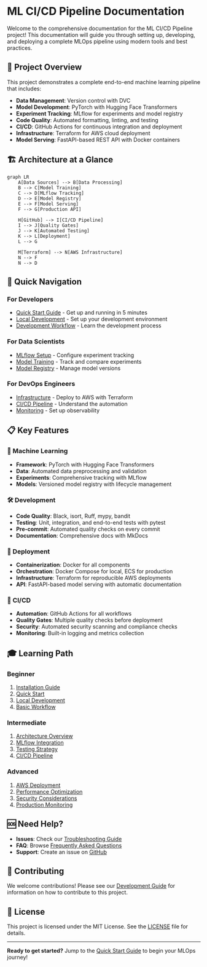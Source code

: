 # ML CI/CD Pipeline Documentation

Welcome to the comprehensive documentation for the ML CI/CD Pipeline project! This documentation will guide you through setting up, developing, and deploying a complete MLOps pipeline using modern tools and best practices.

## 🎯 Project Overview

This project demonstrates a complete end-to-end machine learning pipeline that includes:

- **Data Management**: Version control with DVC
- **Model Development**: PyTorch with Hugging Face Transformers
- **Experiment Tracking**: MLflow for experiments and model registry
- **Code Quality**: Automated formatting, linting, and testing
- **CI/CD**: GitHub Actions for continuous integration and deployment
- **Infrastructure**: Terraform for AWS cloud deployment
- **Model Serving**: FastAPI-based REST API with Docker containers

## 🏗️ Architecture at a Glance

```mermaid
graph LR
    A[Data Sources] --> B[Data Processing]
    B --> C[Model Training]
    C --> D[MLflow Tracking]
    D --> E[Model Registry]
    E --> F[Model Serving]
    F --> G[Production API]
    
    H[GitHub] --> I[CI/CD Pipeline]
    I --> J[Quality Gates]
    J --> K[Automated Testing]
    K --> L[Deployment]
    L --> G
    
    M[Terraform] --> N[AWS Infrastructure]
    N --> F
    N --> D
```

## 🚀 Quick Navigation

### For Developers
- [Quick Start Guide](getting-started/quickstart.md) - Get up and running in 5 minutes
- [Local Development](getting-started/local-development.md) - Set up your development environment
- [Development Workflow](development/workflow.md) - Learn the development process

### For Data Scientists
- [MLflow Setup](mlflow/setup.md) - Configure experiment tracking
- [Model Training](mlflow/experiments.md) - Track and compare experiments
- [Model Registry](mlflow/registry.md) - Manage model versions

### For DevOps Engineers
- [Infrastructure](aws/infrastructure.md) - Deploy to AWS with Terraform
- [CI/CD Pipeline](cicd/overview.md) - Understand the automation
- [Monitoring](aws/monitoring.md) - Set up observability

## 📋 Key Features

### 🧠 Machine Learning
- **Framework**: PyTorch with Hugging Face Transformers
- **Data**: Automated data preprocessing and validation
- **Experiments**: Comprehensive tracking with MLflow
- **Models**: Versioned model registry with lifecycle management

### 🛠️ Development
- **Code Quality**: Black, isort, Ruff, mypy, bandit
- **Testing**: Unit, integration, and end-to-end tests with pytest
- **Pre-commit**: Automated quality checks on every commit
- **Documentation**: Comprehensive docs with MkDocs

### 🚀 Deployment
- **Containerization**: Docker for all components
- **Orchestration**: Docker Compose for local, ECS for production
- **Infrastructure**: Terraform for reproducible AWS deployments
- **API**: FastAPI-based model serving with automatic documentation

### 🔄 CI/CD
- **Automation**: GitHub Actions for all workflows
- **Quality Gates**: Multiple quality checks before deployment
- **Security**: Automated security scanning and compliance checks
- **Monitoring**: Built-in logging and metrics collection

## 🎓 Learning Path

### Beginner
1. [Installation Guide](getting-started/installation.md)
2. [Quick Start](getting-started/quickstart.md)
3. [Local Development](getting-started/local-development.md)
4. [Basic Workflow](development/workflow.md)

### Intermediate
1. [Architecture Overview](architecture/overview.md)
2. [MLflow Integration](mlflow/setup.md)
3. [Testing Strategy](development/testing.md)
4. [CI/CD Pipeline](cicd/overview.md)

### Advanced
1. [AWS Deployment](aws/infrastructure.md)
2. [Performance Optimization](troubleshooting/performance.md)
3. [Security Considerations](architecture/security.md)
4. [Production Monitoring](aws/monitoring.md)

## 🆘 Need Help?

- **Issues**: Check our [Troubleshooting Guide](troubleshooting/common-issues.md)
- **FAQ**: Browse [Frequently Asked Questions](troubleshooting/faq.md)
- **Support**: Create an issue on [GitHub](https://github.com/your-username/ml_ci_cd/issues)

## 🤝 Contributing

We welcome contributions! Please see our [Development Guide](development/setup.md) for information on how to contribute to this project.

## 📄 License

This project is licensed under the MIT License. See the [LICENSE](https://github.com/your-username/ml_ci_cd/blob/main/LICENSE) file for details.

---

**Ready to get started?** Jump to the [Quick Start Guide](getting-started/quickstart.md) to begin your MLOps journey!
